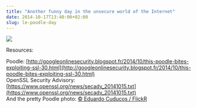 ```yaml
---
title: "Another funny day in the unsecure world of the Internet"
date: 2014-10-17T13:40:00+02:00
slug: le-poodle-day
---
```



![]({attach}poodle.png)

Resources:

Poodle: [http://googleonlinesecurity.blogspot.fr/2014/10/this-poodle-bites-exploiting-ssl-30.html](http://googleonlinesecurity.blogspot.fr/2014/10/this-poodle-bites-exploiting-ssl-30.html)  
OpenSSL Security Advisory: [https://www.openssl.org/news/secadv_20141015.txt](https://www.openssl.org/news/secadv_20141015.txt)  
And the pretty Poodle photo: [© Eduardo Cuducos / FlickR](https://www.flickr.com/photos/cuducos/683621723)
